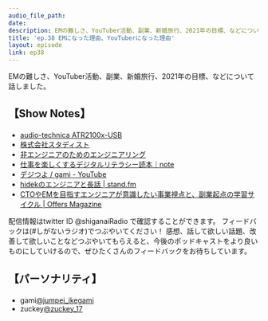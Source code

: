 ```yaml
---
audio_file_path: 
date: 
description: EMの難しさ、YouTuber活動、副業、新婚旅行、2021年の目標、などについて話しました。
title: 'ep.38 EMになった理由、YouTuberになった理由'
layout: episode
link: ep38
---
```


<p><span>EMの難しさ、YouTuber活動、副業、新婚旅行、2021年の目標、などについて話しました。</span></p>
<h2>
  <p>【Show Notes】</p>
</h2>
<ul>
  <li><a href="https://www.amazon.co.jp/gp/product/B08KDVW9Z3/" target="_blank">audio-technica ATR2100x-USB</a></li>
  <li><a href="https://studist.jp/" target="_blank">株式会社スタディスト</a></li>
  <li><a href="https://www.non-engineers.jp/" target="_blank">非エンジニアのためのエンジニアリング</a></li>
  <li><a href="https://note.com/jumpei_ikegami/m/m9119659a0b75" target="_blank">仕事を楽しくするデジタルリテラシー読本｜note</a></li>
  <li><a href="https://www.youtube.com/channel/UCpEuAd4crYtNY6xj6LyG5YA" target="_blank">デジつよ / gami - YouTube</a></li>
  <li><a href="https://stand.fm/channels/5e452908122b2506b1fa1c54" target="_blank">hidekのエンジニアと長話 | stand.fm</a></li>
  <li><a href="https://offers.jp/media/sidejob/workstyle/a_1902" target="_blank">CTOやEMを目指すエンジニアが意識したい事業視点と、副業起点の学習サイクル | Offers Magazine</a></li>
</ul>
<p><span>
  配信情報はtwitter ID @shiganaiRadio で確認することができます。
  フィードバックは(#しがないラジオ)でつぶやいてください！
  感想、話して欲しい話題、改善して欲しいことなどつぶやいてもらえると、今後のポッドキャストをより良いものにしていけるので、ぜひたくさんのフィードバックをお待ちしています。
</span></p>
<h2>
  <p>【パーソナリティ】</p>
</h2>
<ul>
  <li>gami<a href="https://twitter.com/jumpei_ikegami" target="_blank">@jumpei_ikegami</a></li>
  <li>zuckey<a href="https://twitter.com/zuckey_17" target="_blank">@zuckey_17</a></li>
</ul>
